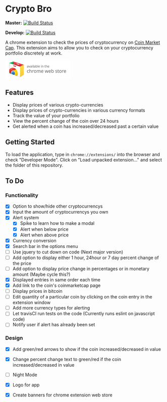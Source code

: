 # Crypto Bro
**Master:** [![Build Status](https://travis-ci.org/khanguslee/crypto-bro.svg?branch=khanguslee%2FtravisCI)](https://travis-ci.org/khanguslee/crypto-bro)

**Develop:** [![Build Status](https://travis-ci.org/khanguslee/crypto-bro.svg?branch=khanguslee%2Fdevelop)](https://travis-ci.org/khanguslee/crypto-bro)

A chrome extension to check the prices of cryptocurrency on [Coin Market Cap](https://coinmarketcap.com/). This extension aims to allow you to check on your cryptocurrency portfolio discretely at work.

[![Chrome Web Store](/images/ChromeWebStore_Badge.png)](https://chrome.google.com/webstore/detail/crypto-bro/pkfgnoklpgjbkdlgnjhaelhcojfcbial)

## Features
- Display prices of various crypto-currencies
- Display prices of crypto-currencies in various currency formats
- Track the value of your portfolio
- View the percent change of the coin over 24 hours
- Get alerted when a coin has increased/decreased past a certain value

## Getting Started
To load the application, type in `chrome://extensions/` into the browser and check "Developer Mode". Click on "Load unpacked extension..." and select the folder of this repository. 

## To Do
### Functionality
- [x] Option to show/hide other cryptocurrencys
- [x] Input the amount of cryptocurrencys you own
- [x] Alert system
    - [x] Spike to learn how to make a modal
    - [x] Alert when below price
    - [x] Alert when above price
- [x] Currency conversion
- [x] Search bar in the options menu
- [ ] Use jquery to cut down on code (Next major version)
- [ ] Add option to display either 1 hour, 24hour or 7 day percent change of the price
- [ ] Add option to display price change in percentages or in monetary amount (Maybe cycle this?)
- [x] Displayed entries in same order each time
- [x] Add link to the coin's coinmarketcap page
- [ ] Display prices in bitcoin
- [ ] Edit quantity of a particular coin by clicking on the coin entry in the extension window
- [ ] Add more currency types for alerting 
- [ ] Let travisCI run tests on the code (Currently runs eslint on javascript code) 
- [ ] Notify user if alert has already been set

### Design
- [x] Add green/red arrows to show if the coin increased/decreased in value
- [x] Change percent change text to green/red if the coin increased/decreased in value
- [ ] Night Mode
- [x] Logo for app
- [x] Create banners for chrome extension web store

